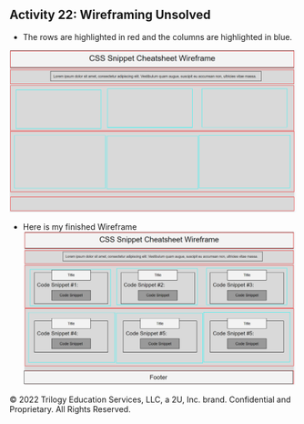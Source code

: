## Activity 22: Wireframing Unsolved

* The rows are highlighted in red and the columns are highlighted in blue.

![Example of an unfinished wireframe with its row and columns highlighted](./assets/Images/02-unfinished-wireframe.png)

* Here is my finished Wireframe
![Here is my finished Wireframe](.\assets\Images\02-finished-wireframe.png)

© 2022 Trilogy Education Services, LLC, a 2U, Inc. brand. Confidential and Proprietary. All Rights Reserved.